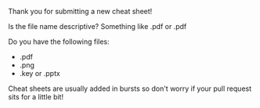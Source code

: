 Thank you for submitting a new cheat sheet!

Is the file name descriptive? Something like <package-name>.pdf or <task-name>.pdf

Do you have the following files:
  * .pdf
  * .png
  * .key or .pptx
  
Cheat sheets are usually added in bursts so don't worry if your pull request sits for a little bit!
